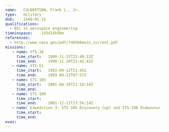 ```yaml
---
name:	CULBERTSON, Frank L., Jr.
type:	military
dob:	1949-05-15
qualifications:
  - BSc in aerospace engineering
timeinspace:	143d14h50m
references:
  - http://www.nasa.gov/pdf/740566main_current.pdf
missions:
   - name: STS-38
     time_start:   1990-11-15T23:48:13Z
     time_end:     1990-11-20T21:42:43Z
   - name: STS-51
     time_start:   1993-09-12T11:45Z
     time_end:     1993-09-22T07:57Z
   - name: STS-105
     time_start:   2001-08-10T21:10:14Z
     time_end:     
   - name: STS-108
     time_start:   
     time_end:     2001-12-17T17:56:14Z
   - name: Expedition 3: STS-105 Discovery (up) and STS-108 Endeavour (down)
     time_start:   
     time_end:     
evas:
---
```

